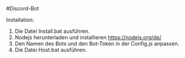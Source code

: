 #Discord-Bot

Installation:

1. Die Datei Install.bat ausführen.
2. Nodejs herunterladen und installieren https://nodejs.org/de/
3. Den Namen des Bots und den Bot-Token in der Config.js anpassen.
4. Die Datei Host.bat ausführen.
